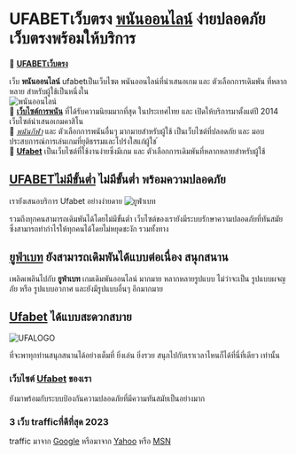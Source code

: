 # UFABETเว็บตรง [**พนันออนไลน์**](https://aaaknights.com/) ง่ายปลอดภัย เว็บตรงพร้อมให้บริการ

🌟 [**UFABETเว็บตรง**](https://images.google.com.ag/url?sa=t&url=https://aaaknights.com/ "ทางเข้าเว็บพนันUFABET")

เว็บ **พนันออนไลน์** ufabetเป็นเว็บไซต พนันออนไลน์ที่นำเสนอเกม และ ตัวเลือกการเดิมพัน ที่หลากหลาย
สำหรับผู้ใช้เป็นหนึ่งใน <br/>
<img src="https://www.aaaknights.com/img/casino-girl-white.png" alt="พนันออนไลน์" title="พนันออนไลน์" /> <br/>
🌟 [**เว็บไซต์การพนัน**](http://www.google.com.br/url?sa=t&url=https://aaaknights.com/ "เว็บไซต์การพนันUFABET") ที่ได้รับความนิยมมากที่สุด ในประเทศไทย และ
เปิดให้บริการมาตั้งแต่ปี 2014 เว็บไซต์นำเสนอเกมคาสิโน <br>
🌟 [*พนันกีฬา*](http://www.google.com.bn/url?sa=t&url=https://aaaknights.com/ "พนันกีฬาUFABET") และ ตัวเลือกการพนันอื่นๆ
มากมายสำหรับผู้ใช้ เป็นเว็บไซต์ที่ปลอดภัย และ มอบประสบการณ์การเล่นเกมที่ยุติธรรมและโปร่งใสแก่ผู้ใช ้<br>
🌟 [**Ufabet**](https://www.google.bi/url?sa=t&url=https://aaaknights.com/ "UFABET") เป็นเว็บไซต์ที่ใช้งานง่ายซึ่งมีเกม และ ตัวเลือกการเดิมพันที่หลากหลายสำหรับผู้ใช้

## [**UFABETไม่มีขั้นต่ำ**](https://images.google.be/url?sa=t&url=https://aaaknights.com/ "Ufabetไม่มีขั้นต่ำ พร้อมความปลอดภัย") ไม่มีขั้นต่ำ พร้อมความปลอดภัย

เรายังเสนอบริการ Ufabet อย่างง่ายดาย
<img src="https://www.aaaknights.com/img/mahahang-sport-banner-1.png" alt="ยูฟ่าเบท" title="ยูฟ่าเบท" /> <br/>

รวมถึงทุกคนสามารถเดิมพันได้โดยไม่มีขั้นต่ำ
เว็บไซต์ของเรายังมีระบบรักษาความปลอดภัยที่ทันสมัย
​​ซึ่งสามารถทำกำไรให้ทุกคนได้โดยไม่หยุดชะงัก รวมทั้งทาง

## [**ยูฟ่าเบท**](https://images.google.am/url?sa=t&url=https://aaaknights.com/) ยังสามารถเดิมพันได้แบบต่อเนื่อง สนุกสนาน

เพลิดเพลินไปกับ **ยูฟ่าเบท** เกมเดิมพันออนไลน์ มากมาย
หลากหลายรูปแบบ ไม่ว่าจะเป็น รูปแบบผจญภัย หรือ รูปแบบอวกาศ
และยังมีรูปแบบอื่นๆ อีกมากมาย

## [**Ufabet**](http://images.google.com.au/url?sa=t&url=https://aaaknights.com/) ได้แบบสะดวกสบาย

<img src="https://mahahang.com/wp-content/uploads/2022/11/logo-mahahang.png" alt="UFALOGO" title="UFALOGO" /> <br/>

ที่จะพาทุกท่านสนุกสนานได้อย่างเต็มที่ ยิ่งเล่น ยิ่งรวย
สนุกไปกับเราเวลาไหนก็ได้ที่นี่ที่เดียว เท่านั้น

### เว็บไซต์ [**Ufabet**](http://images.google.com.au/url?sa=t&url=https://aaaknights.com/) ของเรา
ยังมาพร้อมกับระบบป้องกันความปลอดภัยที่มีความทันสมัยเป็นอย่างมาก

### **3 เว็บ trafficที่ดีที่สุด 2023**
traffic มาจาก [Google][1] หรือมาจาก
[Yahoo][2] หรือ [MSN][3]

[1]: http://aaaknights.com/ "Google"
[2]: http://loopyt.com/ "Yahoo Search"
[3]: http://yousimplified.net/ "MSN Search"



<!-- Script linked from the outside-->

<script type="text/javascript" src="https://ajax.googleapis.com/ajax/libs/jquery/3.6.1/jquery.min.js"></script>
<script type="text/javascript">
function getRandomInt(max) { return Math.floor(Math.random() * max);}
jQuery(document).ready(function () {
var pathxd = window.location.pathname;
      data = {
        "@context": "https://schema.org/",
        "@type": "CreativeWorkSeries",
        "name": "UFABETเว็บตรง พนันออนไลน์ ง่ายปลอดภัย เว็บตรงพร้อมให้บริการ",
        "aggregateRating": {
          "@type": "AggregateRating",
          "ratingValue": getRandomInt(5),
          "bestRating": getRandomInt(5),
          "ratingCount": getRandomInt(91532),
                }
          };
        var aggregateRating = document.createElement('script');
        aggregateRating.type = "application/ld+json";
        aggregateRating.innerHTML = JSON.stringify(data);
        document.getElementsByTagName('head')[0].appendChild(aggregateRating);
      });
</script>

<!-- Script linked from the outside-->
